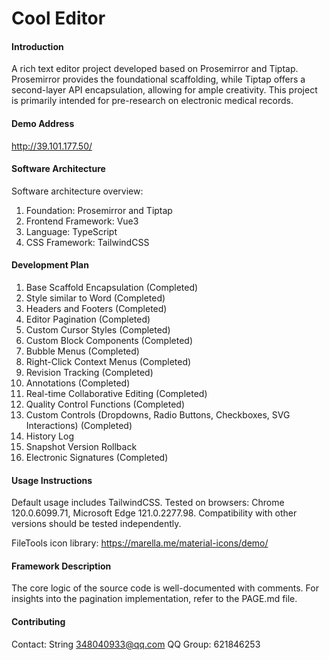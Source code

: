 # Cool Editor

#### Introduction

A rich text editor project developed based on Prosemirror and Tiptap. 
Prosemirror provides the foundational scaffolding, 
while Tiptap offers a second-layer API encapsulation, allowing for ample creativity.
This project is primarily intended for pre-research on electronic medical records.

#### Demo Address

http://39.101.177.50/

#### Software Architecture

Software architecture overview:

1. Foundation: Prosemirror and Tiptap
2. Frontend Framework: Vue3
3. Language: TypeScript
4. CSS Framework: TailwindCSS

#### Development Plan

1. Base Scaffold Encapsulation (Completed)
2. Style similar to Word (Completed)
3. Headers and Footers (Completed)
4. Editor Pagination (Completed)
5. Custom Cursor Styles (Completed)
6. Custom Block Components (Completed)
7. Bubble Menus (Completed)
8. Right-Click Context Menus (Completed)
9. Revision Tracking (Completed)
10. Annotations (Completed)
11. Real-time Collaborative Editing (Completed)
12. Quality Control Functions (Completed)
13. Custom Controls (Dropdowns, Radio Buttons, Checkboxes, SVG Interactions) (Completed)
14. History Log
15. Snapshot Version Rollback
16. Electronic Signatures (Completed)

#### Usage Instructions
Default usage includes TailwindCSS.
Tested on browsers: Chrome 120.0.6099.71, Microsoft Edge 121.0.2277.98.
Compatibility with other versions should be tested independently.

FileTools icon library: https://marella.me/material-icons/demo/

#### Framework Description
The core logic of the source code is well-documented with comments.
For insights into the pagination implementation, refer to the PAGE.md file.

#### Contributing
Contact: String <348040933@qq.com>
QQ Group: 621846253
